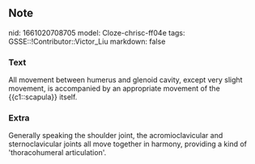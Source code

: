 ## Note
nid: 1661020708705
model: Cloze-chrisc-ff04e
tags: GSSE::!Contributor::Victor_Liu
markdown: false

### Text
All movement between humerus and glenoid cavity, except very slight movement, is accompanied by an appropriate movement of the {{c1::scapula}} itself.

### Extra
Generally speaking the shoulder joint, the acromioclavicular and sternoclavicular joints all move together in harmony, providing a kind of 'thoracohumeral articulation'.
